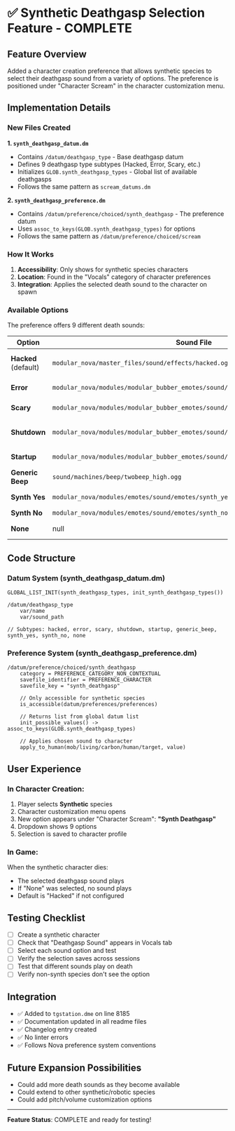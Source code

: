 # ✅ Synthetic Deathgasp Selection Feature - COMPLETE

## Feature Overview

Added a character creation preference that allows synthetic species to select their deathgasp sound from a variety of options. The preference is positioned under "Character Scream" in the character customization menu.

## Implementation Details

### New Files Created

**1. `synth_deathgasp_datum.dm`**

- Contains `/datum/deathgasp_type` - Base deathgasp datum
- Defines 9 deathgasp type subtypes (Hacked, Error, Scary, etc.)
- Initializes `GLOB.synth_deathgasp_types` - Global list of available deathgasps
- Follows the same pattern as `scream_datums.dm`

**2. `synth_deathgasp_preference.dm`**

- Contains `/datum/preference/choiced/synth_deathgasp` - The preference datum
- Uses `assoc_to_keys(GLOB.synth_deathgasp_types)` for options
- Follows the same pattern as `/datum/preference/choiced/scream`

### How It Works

1. **Accessibility**: Only shows for synthetic species characters
2. **Location**: Found in the "Vocals" category of character preferences
3. **Integration**: Applies the selected death sound to the character on spawn

### Available Options

The preference offers 9 different death sounds:

| Option               | Sound File                                                                        | Description                |
| -------------------- | --------------------------------------------------------------------------------- | -------------------------- |
| **Hacked** (default) | `modular_nova/master_files/sound/effects/hacked.ogg`                              | Standard synth death sound |
| **Error**            | `modular_nova/modules/modular_bubber_emotes/sound/synth_voice/synth_error.ogg`    | System error sound         |
| **Scary**            | `modular_nova/modules/modular_bubber_emotes/sound/synth_voice/synth_scary.ogg`    | Disconcerting tone         |
| **Shutdown**         | `modular_nova/modules/modular_bubber_emotes/sound/synth_voice/synth_shutdown.ogg` | Nostalgic shutdown tone    |
| **Startup**          | `modular_nova/modules/modular_bubber_emotes/sound/synth_voice/synth_startup.ogg`  | Boot chime (ironic!)       |
| **Generic Beep**     | `sound/machines/beep/twobeep_high.ogg`                                            | Simple two-tone beep       |
| **Synth Yes**        | `modular_nova/modules/emotes/sound/emotes/synth_yes.ogg`                          | Affirmative tone           |
| **Synth No**         | `modular_nova/modules/emotes/sound/emotes/synth_no.ogg`                           | Negative tone              |
| **None**             | null                                                                              | No death sound             |

## Code Structure

### Datum System (synth_deathgasp_datum.dm)

```dm
GLOBAL_LIST_INIT(synth_deathgasp_types, init_synth_deathgasp_types())

/datum/deathgasp_type
    var/name
    var/sound_path

// Subtypes: hacked, error, scary, shutdown, startup, generic_beep, synth_yes, synth_no, none
```

### Preference System (synth_deathgasp_preference.dm)

```dm
/datum/preference/choiced/synth_deathgasp
    category = PREFERENCE_CATEGORY_NON_CONTEXTUAL
    savefile_identifier = PREFERENCE_CHARACTER
    savefile_key = "synth_deathgasp"

    // Only accessible for synthetic species
    is_accessible(datum/preferences/preferences)

    // Returns list from global datum list
    init_possible_values() -> assoc_to_keys(GLOB.synth_deathgasp_types)

    // Applies chosen sound to character
    apply_to_human(mob/living/carbon/human/target, value)
```

## User Experience

### In Character Creation:

1. Player selects **Synthetic** species
2. Character customization menu opens
3. New option appears under "Character Scream": **"Synth Deathgasp"**
4. Dropdown shows 9 options
5. Selection is saved to character profile

### In Game:

When the synthetic character dies:

- The selected deathgasp sound plays
- If "None" was selected, no sound plays
- Default is "Hacked" if not configured

## Testing Checklist

- [ ] Create a synthetic character
- [ ] Check that "Deathgasp Sound" appears in Vocals tab
- [ ] Select each sound option and test
- [ ] Verify the selection saves across sessions
- [ ] Test that different sounds play on death
- [ ] Verify non-synth species don't see the option

## Integration

- ✅ Added to `tgstation.dme` on line 8185
- ✅ Documentation updated in all readme files
- ✅ Changelog entry created
- ✅ No linter errors
- ✅ Follows Nova preference system conventions

## Future Expansion Possibilities

- Could add more death sounds as they become available
- Could extend to other synthetic/robotic species
- Could add pitch/volume customization options

---

**Feature Status**: COMPLETE and ready for testing!
